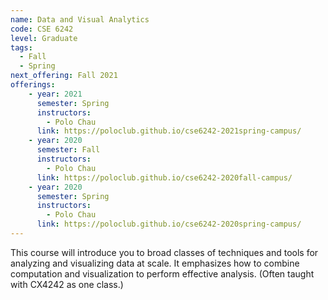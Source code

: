 ```yaml
---
name: Data and Visual Analytics
code: CSE 6242
level: Graduate
tags:
  - Fall
  - Spring
next_offering: Fall 2021
offerings:
    - year: 2021
      semester: Spring
      instructors: 
        - Polo Chau
      link: https://poloclub.github.io/cse6242-2021spring-campus/
    - year: 2020
      semester: Fall
      instructors: 
        - Polo Chau
      link: https://poloclub.github.io/cse6242-2020fall-campus/
    - year: 2020
      semester: Spring
      instructors: 
        - Polo Chau
      link: https://poloclub.github.io/cse6242-2020spring-campus/
---
```


This course will introduce you to broad classes of techniques and tools for analyzing and visualizing data at scale. It emphasizes how to combine computation and visualization to perform effective analysis. (Often taught with CX4242 as one class.)